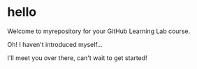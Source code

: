 # hello

Welcome to myrepository for your GitHub Learning Lab course.  

Oh! I haven't introduced myself...

I'll meet you over there, can't wait to get started!

